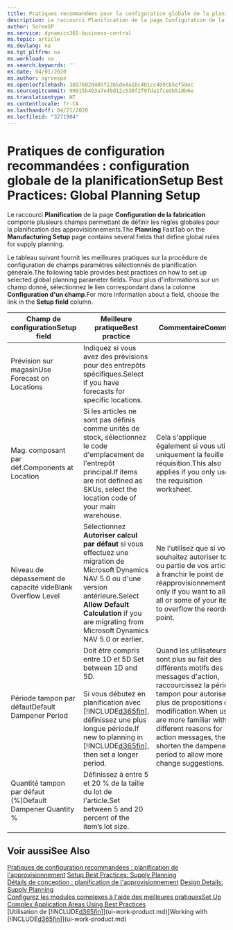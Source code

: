 ```yaml
---
title: Pratiques recommandées pour la configuration globale de la planification | Microsoft Docs
description: Le raccourci Planification de la page Configuration de la fabrication comporte plusieurs champs permettant de définir les règles globales pour la planification des approvisionnements.
author: SorenGP
ms.service: dynamics365-business-central
ms.topic: article
ms.devlang: na
ms.tgt_pltfrm: na
ms.workload: na
ms.search.keywords: ''
ms.date: 04/01/2020
ms.author: sgroespe
ms.openlocfilehash: 3897602d405f13b5de4a1bc401cc409cb5ef58ec
ms.sourcegitcommit: 99915b493a7e49d12c530f2f9fda1fcedb518b6e
ms.translationtype: HT
ms.contentlocale: fr-CA
ms.lasthandoff: 04/21/2020
ms.locfileid: "3271904"
---
```

# <a name="setup-best-practices-global-planning-setup"></a><span data-ttu-id="36fbc-103">Pratiques de configuration recommandées : configuration globale de la planification</span><span class="sxs-lookup"><span data-stu-id="36fbc-103">Setup Best Practices: Global Planning Setup</span></span>
<span data-ttu-id="36fbc-104">Le raccourci **Planification** de la page **Configuration de la fabrication** comporte plusieurs champs permettant de définir les règles globales pour la planification des approvisionnements.</span><span class="sxs-lookup"><span data-stu-id="36fbc-104">The **Planning** FastTab on the **Manufacturing Setup** page contains several fields that define global rules for supply planning.</span></span>  

 <span data-ttu-id="36fbc-105">Le tableau suivant fournit les meilleures pratiques sur la procédure de configuration de champs paramètres sélectionnés de planification générale.</span><span class="sxs-lookup"><span data-stu-id="36fbc-105">The following table provides best practices on how to set up selected global planning parameter fields.</span></span> <span data-ttu-id="36fbc-106">Pour plus d'informations sur un champ donné, sélectionnez le lien correspondant dans la colonne **Configuration d'un champ**.</span><span class="sxs-lookup"><span data-stu-id="36fbc-106">For more information about a field, choose the link in the **Setup field** column.</span></span>  

|<span data-ttu-id="36fbc-107">Champ de configuration</span><span class="sxs-lookup"><span data-stu-id="36fbc-107">Setup field</span></span>|<span data-ttu-id="36fbc-108">Meilleure pratique</span><span class="sxs-lookup"><span data-stu-id="36fbc-108">Best practice</span></span>|<span data-ttu-id="36fbc-109">Commentaire</span><span class="sxs-lookup"><span data-stu-id="36fbc-109">Comment</span></span>|  
|-----------------|-------------------|-------------|  
|<span data-ttu-id="36fbc-110">Prévision sur magasin</span><span class="sxs-lookup"><span data-stu-id="36fbc-110">Use Forecast on Locations</span></span>|<span data-ttu-id="36fbc-111">Indiquez si vous avez des prévisions pour des entrepôts spécifiques.</span><span class="sxs-lookup"><span data-stu-id="36fbc-111">Select if you have forecasts for specific locations.</span></span>||  
|<span data-ttu-id="36fbc-112">Mag. composant par déf.</span><span class="sxs-lookup"><span data-stu-id="36fbc-112">Components at Location</span></span>|<span data-ttu-id="36fbc-113">Si les articles ne sont pas définis comme unités de stock, sélectionnez le code d'emplacement de l'entrepôt principal.</span><span class="sxs-lookup"><span data-stu-id="36fbc-113">If items are not defined as SKUs, select the location code of your main warehouse.</span></span>|<span data-ttu-id="36fbc-114">Cela s'applique également si vous utilisez uniquement la feuille de réquisition.</span><span class="sxs-lookup"><span data-stu-id="36fbc-114">This also applies if you only use the requisition worksheet.</span></span>|  
|<span data-ttu-id="36fbc-115">Niveau de dépassement de capacité vide</span><span class="sxs-lookup"><span data-stu-id="36fbc-115">Blank Overflow Level</span></span>|<span data-ttu-id="36fbc-116">Sélectionnez **Autoriser calcul par défaut** si vous effectuez une migration de Microsoft Dynamics NAV 5.0 ou d'une version antérieure.</span><span class="sxs-lookup"><span data-stu-id="36fbc-116">Select **Allow Default Calculation** if you are migrating from Microsoft Dynamics NAV 5.0 or earlier.</span></span>|<span data-ttu-id="36fbc-117">Ne l'utilisez que si vous souhaitez autoriser tout ou partie de vos articles à franchir le point de réapprovisionnement.</span><span class="sxs-lookup"><span data-stu-id="36fbc-117">Use only if you want to allow all or some of your items to overflow the reorder point.</span></span>|  
|<span data-ttu-id="36fbc-118">Période tampon par défaut</span><span class="sxs-lookup"><span data-stu-id="36fbc-118">Default Dampener Period</span></span>|<span data-ttu-id="36fbc-119">Doit être compris entre 1D et 5D.</span><span class="sxs-lookup"><span data-stu-id="36fbc-119">Set between 1D and 5D.</span></span><br /><br /> <span data-ttu-id="36fbc-120">Si vous débutez en planification avec [!INCLUDE[d365fin](includes/d365fin_md.md)], définissez une plus longue période.</span><span class="sxs-lookup"><span data-stu-id="36fbc-120">If new to planning in [!INCLUDE[d365fin](includes/d365fin_md.md)], then set a longer period.</span></span>|<span data-ttu-id="36fbc-121">Quand les utilisateurs sont plus au fait des différents motifs des messages d'action, raccourcissez la période tampon pour autoriser plus de propositions de modification.</span><span class="sxs-lookup"><span data-stu-id="36fbc-121">When users are more familiar with the different reasons for action messages, then shorten the dampener period to allow more change suggestions.</span></span>|  
|<span data-ttu-id="36fbc-122">Quantité tampon par défaut (%)</span><span class="sxs-lookup"><span data-stu-id="36fbc-122">Default Dampener Quantity %</span></span>|<span data-ttu-id="36fbc-123">Définissez à entre 5 et 20 % de la taille du lot de l'article.</span><span class="sxs-lookup"><span data-stu-id="36fbc-123">Set between 5 and 20 percent of the item’s lot size.</span></span>||  

## <a name="see-also"></a><span data-ttu-id="36fbc-124">Voir aussi</span><span class="sxs-lookup"><span data-stu-id="36fbc-124">See Also</span></span>  
 <span data-ttu-id="36fbc-125">[Pratiques de configuration recommandées : planification de l'approvisionnement](setup-best-practices-supply-planning.md) </span><span class="sxs-lookup"><span data-stu-id="36fbc-125">[Setup Best Practices: Supply Planning](setup-best-practices-supply-planning.md) </span></span>  
 <span data-ttu-id="36fbc-126">[Détails de conception : planification de l'approvisionnement](design-details-supply-planning.md) </span><span class="sxs-lookup"><span data-stu-id="36fbc-126">[Design Details: Supply Planning](design-details-supply-planning.md) </span></span>  
 [<span data-ttu-id="36fbc-127">Configurez les modules complexes à l'aide des meilleures pratiques</span><span class="sxs-lookup"><span data-stu-id="36fbc-127">Set Up Complex Application Areas Using Best Practices</span></span>](set-up-complex-application-areas-using-best-practices.md)  
 <span data-ttu-id="36fbc-128">[Utilisation de [!INCLUDE[d365fin](includes/d365fin_md.md)]](ui-work-product.md)</span><span class="sxs-lookup"><span data-stu-id="36fbc-128">[Working with [!INCLUDE[d365fin](includes/d365fin_md.md)]](ui-work-product.md)</span></span>
